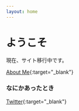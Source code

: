 ```yaml
---
layout: home
---
```

# ようこそ

現在、サイト移行中です。

[About Me](http://theoria24.github.io/twipro/){:target="_blank"}

### なにかあったとき

[Twitter](https://twitter.com/_theoria){:target="_blank"}